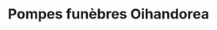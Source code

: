 ---
title: "Pompes funèbres Oihandorea"
url: /hasparren/pompes-funebres-oihandorea/
shop: Bestattungen
---